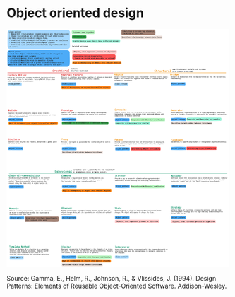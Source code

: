 # Object oriented design


![design_patterns.png](images%2Fdesign_patterns.png)

Source:
Gamma, E., Helm, R., Johnson, R., & Vlissides, J. (1994). Design Patterns: Elements of Reusable Object-Oriented Software. Addison-Wesley.